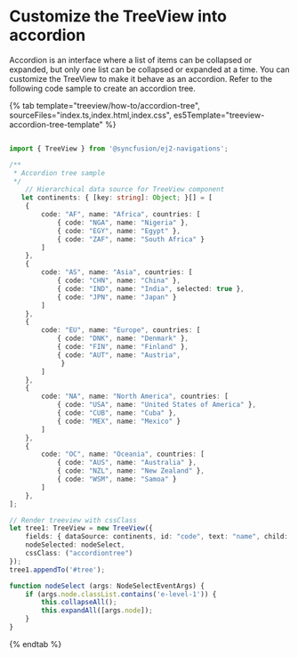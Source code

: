 # Customize the TreeView into accordion

Accordion is an interface where a list of items can be collapsed or expanded, but only one list can be collapsed or expanded at a time. You can customize the TreeView to make it behave as an accordion. Refer to the following code sample to create an accordion tree.

{% tab template="treeview/how-to/accordion-tree", sourceFiles="index.ts,index.html,index.css", es5Template="treeview-accordion-tree-template" %}

```typescript

import { TreeView } from '@syncfusion/ej2-navigations';

/**
 * Accordion tree sample
 */
    // Hierarchical data source for TreeView component
   let continents: { [key: string]: Object; }[] = [
    {
        code: "AF", name: "Africa", countries: [
            { code: "NGA", name: "Nigeria" },
            { code: "EGY", name: "Egypt" },
            { code: "ZAF", name: "South Africa" }
        ]
    },
    {
        code: "AS", name: "Asia", countries: [
            { code: "CHN", name: "China" },
            { code: "IND", name: "India", selected: true },
            { code: "JPN", name: "Japan" }
        ]
    },
    {
        code: "EU", name: "Europe", countries: [
            { code: "DNK", name: "Denmark" },
            { code: "FIN", name: "Finland" },
            { code: "AUT", name: "Austria",
             }
        ]
    },
    {
        code: "NA", name: "North America", countries: [
            { code: "USA", name: "United States of America" },
            { code: "CUB", name: "Cuba" },
            { code: "MEX", name: "Mexico" }
        ]
    },
    {
        code: "OC", name: "Oceania", countries: [
            { code: "AUS", name: "Australia" },
            { code: "NZL", name: "New Zealand" },
            { code: "WSM", name: "Samoa" }
        ]
    },
];

// Render treeview with cssClass
let tree1: TreeView = new TreeView({
    fields: { dataSource: continents, id: "code", text: "name", child: "countries" },
    nodeSelected: nodeSelect,
    cssClass: ("accordiontree")
});
tree1.appendTo('#tree');

function nodeSelect (args: NodeSelectEventArgs) {
    if (args.node.classList.contains('e-level-1')) {
        this.collapseAll();
        this.expandAll([args.node]);
    }
}

```

{% endtab %}